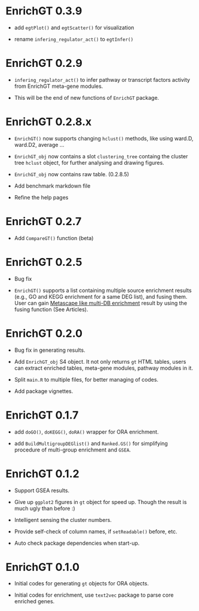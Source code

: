 # EnrichGT 0.3.9

- add `egtPlot()` and `egtScatter()` for visualization

- rename `infering_regulator_act()` to `egtInfer()`

# EnrichGT 0.2.9

- `infering_regulator_act()` to infer pathway or transcript factors activity from EnrichGT meta-gene modules.

- This will be the end of new functions of `EnrichGT` package.

# EnrichGT 0.2.8.x

- `EnrichGT()` now supports changing `hclust()` methods, like using ward.D, ward.D2, average ...

- `EnrichGT_obj` now contains a slot `clustering_tree` containg the cluster tree `hclust` object, for further analysing and drawing figures.

- `EnrichGT_obj` now contains raw table. (0.2.8.5)

- Add benchmark markdown file

- Refine the help pages

# EnrichGT 0.2.7

- Add `CompareGT()` function (beta)

# EnrichGT 0.2.5

- Bug fix

- `EnrichGT()` supports a list containing multiple source enrichment results (e.g., GO and KEGG enrichment for a same DEG list), and fusing them. User can gain [Metascape like multi-DB enrichment](https://metascape.org/) result by using the fusing function (See Articles).

# EnrichGT 0.2.0

- Bug fix in generating results.

- Add `EnrichGT_obj` S4 object. It not only returns `gt` HTML tables, users can extract enriched tables, meta-gene modules, pathway modules in it.

- Split `main.R` to multiple files, for better managing of codes.

- Add package vignettes.

# EnrichGT 0.1.7

- add `doGO()`, `doKEGG()`, `doRA()` wrapper for ORA enrichment.

- add `BuildMultigroupDEGlist()` and `Ranked.GS()` for simplifying procedure of multi-group enrichment and `GSEA`.

# EnrichGT 0.1.2

- Support GSEA results.

- Give up `ggplot2` figures in `gt` object for speed up. Though the result is much ugly than before :)

- Intelligent sensing the cluster numbers.

- Provide self-check of column names, if `setReadable()` before, etc.

- Auto check package dependencies when start-up.

# EnrichGT 0.1.0

- Initial codes for generating `gt` objects for ORA objects.

- Initial codes for enrichment, use `text2vec` package to parse core enriched genes.

